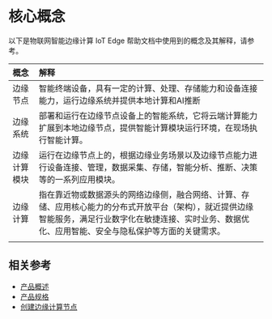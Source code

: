 # 核心概念

以下是物联网智能边缘计算 IoT Edge 帮助文档中使用到的概念及其解释，请参考。

| 概念         | 解释                                                         |
| :----------- | :----------------------------------------------------------- |
| 边缘节点     | 智能终端设备，具有一定的计算、处理、存储能力和设备连接能力，运行边缘系统并提供本地计算和AI推断 |
| 边缘系统     | 部署和运行在边缘节点设备上的智能系统，它将云端计算能力扩展到本地边缘节点，提供智能计算模块运行环境，在现场执行智能计算。 |
| 边缘计算模块 | 运行在边缘节点上的，根据边缘业务场景以及边缘节点能力进行设备连接、管理，数据采集、存储，智能分析、推断、决策等的一系列应用模块。 |
| 边缘计算     | 指在靠近物或数据源头的网络边缘侧，融合网络、计算、存储、应用核心能力的分布式开放平台（架构），就近提供边缘智能服务，满足行业数字化在敏捷连接、实时业务、数据优化、应用智能、安全与隐私保护等方面的关键需求。 |
|              |                                                              |

## 相关参考

- [产品概述](../Introduction/Product-Overview.md)
- [产品规格](../Introduction/Specifications.md)
- [创建边缘计算节点](../Getting-Started/Create-Edgenode.md)
